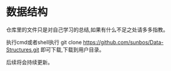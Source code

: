 # 数据结构

仓库里的文件只是对自己学习的总结,如果有什么不足之处请多多指教。

执行cmd或者shell执行 git clone https://github.com/sunbos/Data-Structures.git 即可下载,下载到用户目录。

后续将会持续更新。
